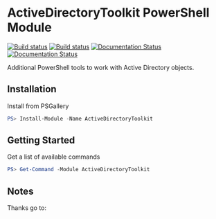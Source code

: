 # ActiveDirectoryToolkit PowerShell Module

[![Build status](https://ci.appveyor.com/api/projects/status/github/twillin912/activedirectorytoolkit?branch=stable&passingText=stable%20-%20OK&svg=true)](https://ci.appveyor.com/project/twillin912/activedirectorytoolkit/branch/stable)
[![Build status](https://ci.appveyor.com/api/projects/status/github/twillin912/activedirectorytoolkit?branch=develop&passingText=develop%20-%20OK&svg=true)](https://ci.appveyor.com/project/twillin912/activedirectorytoolkit/branch/develop)
[![Documentation Status](http://readthedocs.org/projects/activedirectorytoolkit/badge/?version=stable)](http://activedirectorytoolkit.readthedocs.io/en/stable/?badge=stable)
[![Documentation Status](http://readthedocs.org/projects/activedirectorytoolkit/badge/?version=develop)](http://activedirectorytoolkit.readthedocs.io/en/develop/?badge=develop)

Additional PowerShell tools to work with Active Directory objects.

## Installation

Install from PSGallery

```powershell
PS> Install-Module -Name ActiveDirectoryToolkit
```

## Getting Started

Get a list of available commands

```powershell
PS> Get-Command -Module ActiveDirectoryToolkit
```

## Notes

Thanks go to:
